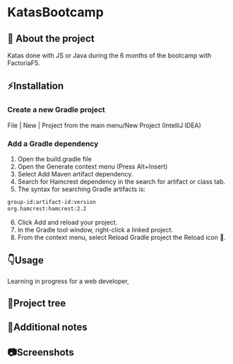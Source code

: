 # KatasBootcamp

## 🧐 About the project

Katas done with JS or Java during the 6 months of the bootcamp with FactoriaF5.

## ⚡Installation
### Create a new Gradle project﻿
File | New | Project from the main menu/New Project (IntelliJ IDEA)
### Add a Gradle dependency
1.  Open the build.gradle file
2.  Open the Generate context menu (Press Alt+Insert) 
3.  Select Add Maven artifact dependency.
4.  Search for Hamcrest dependency in the search for artifact or class tab.
5.  The syntax for searching Gradle artifacts is:
```sh
group-id:artifact-id:version
org.hamcrest:hamcrest:2.2
```
6. Click Add and reload your project.
7.  In the Gradle tool window, right-click a linked project.
8.  From the context menu, select Reload Gradle project the Reload icon 🔄.

## 👇Usage
Learning in progress for a web developer,
## 🌴Project tree
## 📝Additional notes
## 📷Screenshots


